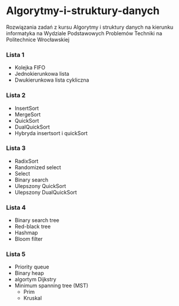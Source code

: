 # Algorytmy-i-struktury-danych
Rozwiązania zadań z kursu Algorytmy i struktury danych na kierunku informatyka na Wydziale Podstawowych Problemów Techniki na Politechnice Wrocławskiej

### Lista 1
- Kolejka FIFO
- Jednokierunkowa lista
- Dwukierunkowa lista cykliczna

### Lista 2
- InsertSort
- MergeSort
- QuickSort
- DualQuickSort
- Hybryda insertsort i quickSort

### Lista 3
- RadixSort
- Randomized select
- Select
- Binary search
- Ulepszony QuickSort
- Ulepszony DualQuickSort

### Lista 4
- Binary search tree
- Red-black tree
- Hashmap
- Bloom filter

### Lista 5
- Priority queue
- Binary heap
- algortym Dijkstry
- Minimum spanning tree (MST)
	- Prim
	- Kruskal
